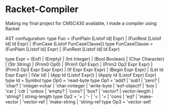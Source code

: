 # Racket-Compiler
Making my final project for CMSC430 available, I made a compiler using Racket

AST confuguration:
type Fun = (FunPlain [Listof Id] Expr)
         | (FunRest [Listof Id] Id Expr)
         | (FunCase [Listof FunCaseClause])
type FunCaseClause = (FunPlain [Listof Id] Expr)
                   | (FunRest [Listof Id] Id Expr)

type Expr = (Eof)
          | (Empty)
          | (Int Integer)
          | (Bool Boolean)
          | (Char Character)
          | (Str String)
          | (Prim0 Op0)
          | (Prim1 Op1 Expr)
          | (Prim2 Op2 Expr Expr)
          | (Prim3 Op3 Expr Expr Expr)
          | (If Expr Expr Expr)
          | (Begin Expr Expr)
          | (Let Id Expr Expr)
          | (Var Id)
          | (App Id (Listof Expr))
          | (Apply Id (Listof Expr) Expr)
type Id   = Symbol
type Op0  = 'read-byte
type Op1  = 'add1 | 'sub1 | 'zero?
          | 'char? | 'integer->char | 'char->integer
          | 'write-byte | 'eof-object?
          | 'box | 'car | 'cdr | 'unbox
          | 'empty? | 'cons? | 'box?
          | 'vector? | vector-length
          | 'string? | string-length
type Op2  = '+ | '- | '< | '=
          | 'cons | 'eq?
          | 'make-vector | 'vector-ref
          | 'make-string | 'string-ref
type Op3  = 'vector-set!
